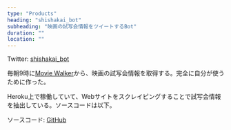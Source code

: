 ```yaml
---
type: "Products"
heading: "shishakai_bot"
subheading: "映画の試写会情報をツイートするBot"
duration: ""
location: ""
---
```


Twitter: [shishakai_bot](https://twitter.com/shishakai_bot)

毎朝9時に[Movie Walker](http://movie.walkerplus.com/shisyakai/)から、映画の試写会情報を取得する。完全に自分が使うために作った。

Heroku上で稼働していて、Webサイトをスクレイピングすることで試写会情報を抽出している。ソースコードは以下。

ソースコード: [GitHub](https://github.com/speg03/shishakai_bot)
